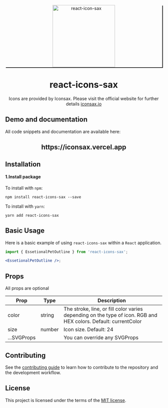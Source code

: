 <p style="box-shadow: 2px 2px;text-align: center;">
  <a href="https://iconsax.vercel.app" rel="noopener" target="_blank" ><img width="200" src="https://raw.giogo-back.png" alt="react-icon-sax"></a>
</p>

<h1 style="text-align: center;">react-icons-sax</h1>

<div style="text-align: center;">

Icons are provided by Iconsax. Please visit the official website for further details [iconsax.io](https://iconsax.io/)

</div>

## Demo and documentation

All code snippets and documentation are available here:

<h2 style="text-align: center;">https://iconsax.vercel.app</h2>

## Installation

#### 1.Install package

To install with `npm`:

    npm install react-icons-sax --save

To install with `yarn`:

    yarn add react-icons-sax

## Basic Usage

Here is a basic example of using `react-icons-sax` within a `React` application.

```jsx
import { EssetionalPetOutline } from 'react-icons-sax';

<EssetionalPetOutline />;
```

## Props

All props are optional

| Prop        | Type   | Description                                                                                                     |
| ----------- | ------ | --------------------------------------------------------------------------------------------------------------- |
| color       | string | The stroke, line, or fill color varies depending on the type of icon. RGB and HEX colors. Default: currentColor |
| size        | number | Icon size. Default: 24                                                                                          |
| ...SVGProps |        | You can override any SVGProps                                                                                   |

## Contributing

See the [contributing guide](CONTRIBUTING.md) to learn how to contribute to the repository and the development workflow.

## License

This project is licensed under the terms of the [MIT license](/LICENSE).
